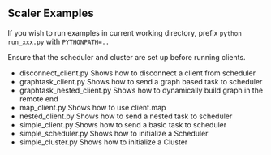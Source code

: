 
## Scaler Examples

If you wish to run examples in current working directory, prefix `python run_xxx.py` with `PYTHONPATH=..`

Ensure that the scheduler and cluster are set up before running clients.

- disconnect_client.py 
    Shows how to disconnect a client from scheduler 
- graphtask_client.py
    Shows how to send a graph based task to scheduler
- graphtask_nested_client.py
    Shows how to dynamically build graph in the remote end 
- map_client.py
    Shows how to use client.map
- nested_client.py
    Shows how to send a nested task to scheduler
- simple_client.py
    Shows how to send a basic task to scheduler
- simple_scheduler.py
    Shows how to initialize a Scheduler
- simple_cluster.py
    Shows how to initialize a Cluster

```{include} disconnect_client.py
```
